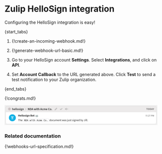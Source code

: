 # Zulip HelloSign integration

Configuring the HelloSign integration is easy!

{start_tabs}

1. {!create-an-incoming-webhook.md!}

1. {!generate-webhook-url-basic.md!}

1. Go to your HelloSign account **Settings**. Select **Integrations**,
   and click on **API**.

1. Set **Account Callback** to the URL generated above. Click **Test**
   to send a test notification to your Zulip organization.

{end_tabs}

{!congrats.md!}

![](/static/images/integrations/hellosign/001.png)

### Related documentation

{!webhooks-url-specification.md!}
